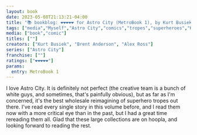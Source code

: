 ```yaml
---
layout: book
date: 2023-05-08T21:13:21-04:00
title: "📚 bookblog: ❤️❤️❤️❤️❤️ for Astro City (MetroBook 1), by Kurt Busiek, Brent Anderson, and Alex Ross"
tags: ["media","Myself","Astro City","comics","tropes","superheroes","Kurt Busiek","Alex Ross","Brent Anderson"]
media: ["book","comic"]
titles: [""]
creators: ["Kurt Busiek", "Brent Anderson", "Alex Ross"]
series: ["Astro City"]
franchise: [""]
ratings: ["❤️❤️❤️❤️❤️"]
params:
  entry: MetroBook 1
---
```

I love Astro City. It is definitely not perfect (the creative team is a bunch of white guys, and sometimes, that's painfully obvious), but as far as I'm concerned, it's the best wholesale reimagining of superhero tropes out there. I've read every single story in this volume before, and I read them now with a more critical eye than in the past, but I had a great time rereading them all. Glad that these large collections are on hoopla, and looking forward to reading the rest.
